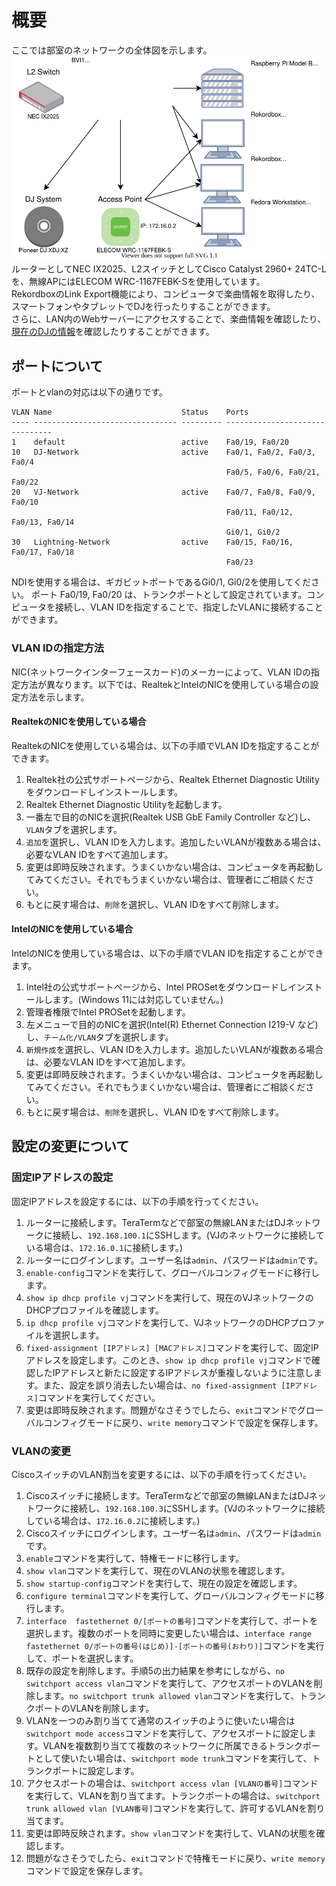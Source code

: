 # 概要
ここでは部室のネットワークの全体図を示します。
![network](https://raw.githubusercontent.com/TechnoTUT/Network/main/network.drawio.svg)  
ルーターとしてNEC IX2025、L2スイッチとしてCisco Catalyst 2960+ 24TC-Lを、無線APにはELECOM WRC-1167FEBK-Sを使用しています。  
RekordboxのLink Export機能により、コンピュータで楽曲情報を取得したり、スマートフォンやタブレットでDJを行ったりすることができます。  
さらに、LAN内のWebサーバーにアクセスすることで、楽曲情報を確認したり、[現在のDJの情報](https://currentdj.technotut.net)を確認したりすることができます。

## ポートについて
ポートとvlanの対応は以下の通りです。

```
VLAN Name                             Status    Ports
---- -------------------------------- --------- -------------------------------
1    default                          active    Fa0/19, Fa0/20
10   DJ-Network                       active    Fa0/1, Fa0/2, Fa0/3, Fa0/4
                                                Fa0/5, Fa0/6, Fa0/21, Fa0/22
20   VJ-Network                       active    Fa0/7, Fa0/8, Fa0/9, Fa0/10
                                                Fa0/11, Fa0/12, Fa0/13, Fa0/14
                                                Gi0/1, Gi0/2
30   Lightning-Network                active    Fa0/15, Fa0/16, Fa0/17, Fa0/18
                                                Fa0/23
```

NDIを使用する場合は、ギガビットポートであるGi0/1, Gi0/2を使用してください。
ポート Fa0/19, Fa0/20 は、トランクポートとして設定されています。コンピュータを接続し、VLAN IDを指定することで、指定したVLANに接続することができます。

### VLAN IDの指定方法
NIC(ネットワークインターフェースカード)のメーカーによって、VLAN IDの指定方法が異なります。以下では、RealtekとIntelのNICを使用している場合の設定方法を示します。  
#### RealtekのNICを使用している場合
RealtekのNICを使用している場合は、以下の手順でVLAN IDを指定することができます。  
1. Realtek社の公式サポートページから、Realtek Ethernet Diagnostic Utilityをダウンロードしインストールします。  
2. Realtek Ethernet Diagnostic Utilityを起動します。  
3. 一番左で目的のNICを選択(Realtek USB GbE Family Controller など)し、`VLAN`タブを選択します。  
4. `追加`を選択し、VLAN IDを入力します。追加したいVLANが複数ある場合は、必要なVLAN IDをすべて追加します。  
5. 変更は即時反映されます。うまくいかない場合は、コンピュータを再起動してみてください。それでもうまくいかない場合は、管理者にご相談ください。  
6. もとに戻す場合は、`削除`を選択し、VLAN IDをすべて削除します。  

#### IntelのNICを使用している場合
IntelのNICを使用している場合は、以下の手順でVLAN IDを指定することができます。  
1. Intel社の公式サポートページから、Intel PROSetをダウンロードしインストールします。(Windows 11には対応していません。)  
2. 管理者権限でIntel PROSetを起動します。  
3. 左メニューで目的のNICを選択(Intel(R) Ethernet Connection I219-V など)し、`チーム化/VLAN`タブを選択します。  
4. `新規作成`を選択し、VLAN IDを入力します。追加したいVLANが複数ある場合は、必要なVLAN IDをすべて追加します。  
5. 変更は即時反映されます。うまくいかない場合は、コンピュータを再起動してみてください。それでもうまくいかない場合は、管理者にご相談ください。  
6. もとに戻す場合は、`削除`を選択し、VLAN IDをすべて削除します。  

## 設定の変更について
### 固定IPアドレスの設定
固定IPアドレスを設定するには、以下の手順を行ってください。  
1. ルーターに接続します。TeraTermなどで部室の無線LANまたはDJネットワークに接続し、`192.168.100.1`にSSHします。(VJのネットワークに接続している場合は、`172.16.0.1`に接続します。)  
2. ルーターにログインします。ユーザー名は`admin`、パスワードは`admin`です。  
3. `enable-config`コマンドを実行して、グローバルコンフィグモードに移行します。  
4. `show ip dhcp profile vj`コマンドを実行して、現在のVJネットワークのDHCPプロファイルを確認します。  
5. `ip dhcp profile vj`コマンドを実行して、VJネットワークのDHCPプロファイルを選択します。  
6. `fixed-assignment [IPアドレス] [MACアドレス]`コマンドを実行して、固定IPアドレスを設定します。このとき、`show ip dhcp profile vj`コマンドで確認したIPアドレスと新たに設定するIPアドレスが重複しないように注意します。また、設定を誤り消去したい場合は、`no fixed-assignment [IPアドレス]`コマンドを実行してください。  
7. 変更は即時反映されます。問題がなさそうでしたら、`exit`コマンドでグローバルコンフィグモードに戻り、`write memory`コマンドで設定を保存します。  

### VLANの変更
CiscoスイッチのVLAN割当を変更するには、以下の手順を行ってください。  
1. Ciscoスイッチに接続します。TeraTermなどで部室の無線LANまたはDJネットワークに接続し、`192.168.100.3`にSSHします。(VJのネットワークに接続している場合は、`172.16.0.2`に接続します。)  
2. Ciscoスイッチにログインします。ユーザー名は`admin`、パスワードは`admin`です。  
3. `enable`コマンドを実行して、特権モードに移行します。  
4. `show vlan`コマンドを実行して、現在のVLANの状態を確認します。  
5. `show startup-config`コマンドを実行して、現在の設定を確認します。  
6. `configure terminal`コマンドを実行して、グローバルコンフィグモードに移行します。  
7. `interface  fastethernet 0/[ポートの番号]`コマンドを実行して、ポートを選択します。複数のポートを同時に変更したい場合は、`interface range fastethernet 0/ポートの番号(はじめ)]-[ポートの番号(おわり)]`コマンドを実行して、ポートを選択します。  
8. 既存の設定を削除します。手順5の出力結果を参考にしながら、`no switchport access vlan`コマンドを実行して、アクセスポートのVLANを削除します。`no switchport trunk allowed vlan`コマンドを実行して、トランクポートのVLANを削除します。  
9. VLANを一つのみ割り当てて通常のスイッチのように使いたい場合は`switchport mode access`コマンドを実行して、アクセスポートに設定します。VLANを複数割り当てて複数のネットワークに所属できるトランクポートとして使いたい場合は、`switchport mode trunk`コマンドを実行して、トランクポートに設定します。  
10. アクセスポートの場合は、`switchport access vlan [VLANの番号]`コマンドを実行して、VLANを割り当てます。トランクポートの場合は、`switchport trunk allowed vlan [VLAN番号]`コマンドを実行して、許可するVLANを割り当てます。  
11. 変更は即時反映されます。`show vlan`コマンドを実行して、VLANの状態を確認します。  
12. 問題がなさそうでしたら、`exit`コマンドで特権モードに戻り、`write memory`コマンドで設定を保存します。  